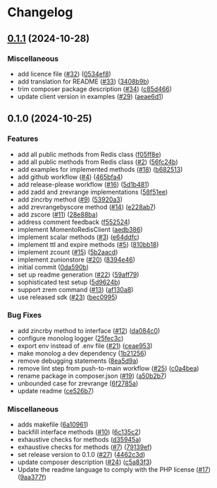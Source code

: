# Changelog

## [0.1.1](https://github.com/momentohq/momento-php-redis-client/compare/v0.1.0...v0.1.1) (2024-10-28)


### Miscellaneous

* add licence file ([#32](https://github.com/momentohq/momento-php-redis-client/issues/32)) ([0534ef8](https://github.com/momentohq/momento-php-redis-client/commit/0534ef87f634df2ddcf8724bd897d3081e1fa5f6))
* add translation for README ([#33](https://github.com/momentohq/momento-php-redis-client/issues/33)) ([3408b9b](https://github.com/momentohq/momento-php-redis-client/commit/3408b9bec3e2a290a0d2d463eaf6c2464a1b47f6))
* trim composer package description ([#34](https://github.com/momentohq/momento-php-redis-client/issues/34)) ([c85d466](https://github.com/momentohq/momento-php-redis-client/commit/c85d466df564fc6448eb478f566f791a743ba884))
* update client version in examples ([#29](https://github.com/momentohq/momento-php-redis-client/issues/29)) ([aeae6d1](https://github.com/momentohq/momento-php-redis-client/commit/aeae6d1b2d69e40251259ce1b2c6bce91a1c3c97))

## 0.1.0 (2024-10-25)


### Features

* add all public methods from Redis class ([f05ff8e](https://github.com/momentohq/momento-php-redis-client/commit/f05ff8ea86698c4f4707d8d09320ca9eb1ac9998))
* add all public methods from Redis class ([#2](https://github.com/momentohq/momento-php-redis-client/issues/2)) ([56fc24b](https://github.com/momentohq/momento-php-redis-client/commit/56fc24b0bbb00645b1b7ff58692906e6e5488b21))
* add examples for implemented methods ([#18](https://github.com/momentohq/momento-php-redis-client/issues/18)) ([b682513](https://github.com/momentohq/momento-php-redis-client/commit/b6825137bddf14bc7a6136a9cb6c562dd76a5677))
* add github workflow ([#4](https://github.com/momentohq/momento-php-redis-client/issues/4)) ([465bfa4](https://github.com/momentohq/momento-php-redis-client/commit/465bfa426310df362b6719d626a2c86cb294f0ad))
* add release-please workflow ([#16](https://github.com/momentohq/momento-php-redis-client/issues/16)) ([5d1b481](https://github.com/momentohq/momento-php-redis-client/commit/5d1b481c0e904e960026ffe7a0448ad990ffc131))
* add zadd and zrevrange implementations ([58f51ee](https://github.com/momentohq/momento-php-redis-client/commit/58f51ee8535e576dc29a538949d237147e54cb7c))
* add zincrby method ([#9](https://github.com/momentohq/momento-php-redis-client/issues/9)) ([53920a3](https://github.com/momentohq/momento-php-redis-client/commit/53920a362c989e9d569eb1e18508a71d73bd0c3d))
* add zrevrangebyscore method ([#14](https://github.com/momentohq/momento-php-redis-client/issues/14)) ([e228ab7](https://github.com/momentohq/momento-php-redis-client/commit/e228ab7f117b50194019e5668920ec9ee1d38199))
* add zscore ([#11](https://github.com/momentohq/momento-php-redis-client/issues/11)) ([28e88ba](https://github.com/momentohq/momento-php-redis-client/commit/28e88baf6cb7266149343ef240c8cad0a81fd0f6))
* address comment feedback ([f552524](https://github.com/momentohq/momento-php-redis-client/commit/f5525248fb6d5c0cf4fa66591c96478c71c8cc10))
* implement MomentoRedisClient ([aedb386](https://github.com/momentohq/momento-php-redis-client/commit/aedb38604e4a02351f003040329619c4fd1d6b3c))
* implement scalar methods ([#3](https://github.com/momentohq/momento-php-redis-client/issues/3)) ([e64ddfc](https://github.com/momentohq/momento-php-redis-client/commit/e64ddfc7ccc0aad00c39feb24c27c25f2dbad392))
* implement ttl and expire methods ([#5](https://github.com/momentohq/momento-php-redis-client/issues/5)) ([810bb18](https://github.com/momentohq/momento-php-redis-client/commit/810bb18081f2adbf4718a4ed156d5495ebd4d190))
* implement zcount ([#15](https://github.com/momentohq/momento-php-redis-client/issues/15)) ([5b2aacd](https://github.com/momentohq/momento-php-redis-client/commit/5b2aacdd60e60a3e9ef62a230bb73eb6dfc0a82f))
* implement zunionstore ([#20](https://github.com/momentohq/momento-php-redis-client/issues/20)) ([8394e46](https://github.com/momentohq/momento-php-redis-client/commit/8394e4601a0ab347788250f414d7dd21b064ae83))
* initial commit ([0da590b](https://github.com/momentohq/momento-php-redis-client/commit/0da590b37fbe8dc46407fd727b84898c1e7d91fb))
* set up readme generation ([#22](https://github.com/momentohq/momento-php-redis-client/issues/22)) ([59aff79](https://github.com/momentohq/momento-php-redis-client/commit/59aff798ab9deb7ea9893262f6dbf2114bf75a0b))
* sophisticated test setup ([5d9624b](https://github.com/momentohq/momento-php-redis-client/commit/5d9624b90055731e29d7d9a339fdf0bc341e6d4d))
* support zrem command ([#13](https://github.com/momentohq/momento-php-redis-client/issues/13)) ([af130a8](https://github.com/momentohq/momento-php-redis-client/commit/af130a86ef45ff07994d2c2f0f7f8287f9ffbd11))
* use released sdk ([#23](https://github.com/momentohq/momento-php-redis-client/issues/23)) ([bec0995](https://github.com/momentohq/momento-php-redis-client/commit/bec099556325687e3db384c83bb19a5f1d480c34))


### Bug Fixes

* add zincrby method to interface ([#12](https://github.com/momentohq/momento-php-redis-client/issues/12)) ([da084c0](https://github.com/momentohq/momento-php-redis-client/commit/da084c09db418fae433de0db459ff8653110c4dd))
* configure monolog logger ([25fec3c](https://github.com/momentohq/momento-php-redis-client/commit/25fec3c9446e9241d16c467a328cbed373226cc8))
* export env instead of .env file ([#21](https://github.com/momentohq/momento-php-redis-client/issues/21)) ([ceae953](https://github.com/momentohq/momento-php-redis-client/commit/ceae953986bfa6697cde5742e2a5cf927b8f6b61))
* make monolog a dev dependency ([1b21256](https://github.com/momentohq/momento-php-redis-client/commit/1b212566062c4d8a8c8372b523919148bddf311c))
* remove debugging statements ([8ea5d9a](https://github.com/momentohq/momento-php-redis-client/commit/8ea5d9ae147b1f63dc47d04564cf411b2d11ad4d))
* remove lint step from push-to-main workflow ([#25](https://github.com/momentohq/momento-php-redis-client/issues/25)) ([c0a4bea](https://github.com/momentohq/momento-php-redis-client/commit/c0a4bea0b2b14aedebcf292d879114c5dd629392))
* rename package in composer.json ([#19](https://github.com/momentohq/momento-php-redis-client/issues/19)) ([a50b2b7](https://github.com/momentohq/momento-php-redis-client/commit/a50b2b709057bc9bbd1927b16f4f06d33a7169e8))
* unbounded case for zrevrange ([6f2785a](https://github.com/momentohq/momento-php-redis-client/commit/6f2785a76901015560c42bf4a1eb384a5b82e7cd))
* update readme ([ce526b7](https://github.com/momentohq/momento-php-redis-client/commit/ce526b71c77142b3cd40b1bf38b7e78df64acd9e))


### Miscellaneous

* adds makefile ([6a10961](https://github.com/momentohq/momento-php-redis-client/commit/6a109614913117299388ce7eb38d2a5ebd0ba601))
* backfill interface methods ([#10](https://github.com/momentohq/momento-php-redis-client/issues/10)) ([6c135c2](https://github.com/momentohq/momento-php-redis-client/commit/6c135c27ab428228b17945520b9286dc9e6a0390))
* exhaustive checks for methods ([d35945a](https://github.com/momentohq/momento-php-redis-client/commit/d35945a10c53c98bc5e6b664f8bce503d0fbf034))
* exhaustive checks for methods ([#7](https://github.com/momentohq/momento-php-redis-client/issues/7)) ([79139ef](https://github.com/momentohq/momento-php-redis-client/commit/79139efb587376ff207fa63c4274a38cc4c3c76c))
* set release version to 0.1.0 ([#27](https://github.com/momentohq/momento-php-redis-client/issues/27)) ([4462c3d](https://github.com/momentohq/momento-php-redis-client/commit/4462c3d41290fe2440aacceb94f49f4234cebff6))
* update composer description ([#24](https://github.com/momentohq/momento-php-redis-client/issues/24)) ([c5a83f3](https://github.com/momentohq/momento-php-redis-client/commit/c5a83f32a496e68067f1f732310d68adde2c19d2))
* Update the readme language to comply with the PHP license ([#17](https://github.com/momentohq/momento-php-redis-client/issues/17)) ([9aa377f](https://github.com/momentohq/momento-php-redis-client/commit/9aa377f7c187f6b6f20cd101ff3ff4582b29c887))
